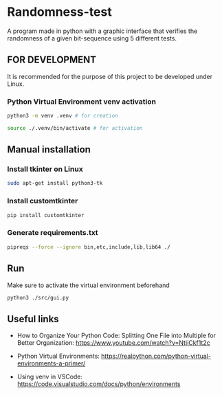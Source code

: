 # Randomness-test
A program made in python with a graphic interface that verifies the randomness of a given bit-sequence using 5 different tests. 


## FOR DEVELOPMENT

It is recommended for the purpose of this project to be developed under Linux.

### Python Virtual Environment venv activation

```bash
python3 -m venv .venv # for creation

source ./.venv/bin/activate # for activation
```

## Manual installation
### Install tkinter on Linux 
```bash
sudo apt-get install python3-tk
```

### Install customtkinter 
```bash
pip install customtkinter
```

### Generate requirements.txt
```bash
pipreqs --force --ignore bin,etc,include,lib,lib64 ./
```

## Run
Make sure to activate the virtual environment beforehand

```bash
python3 ./src/gui.py
```

## Useful links


- How to Organize Your Python Code: Splitting One File into Multiple for Better Organization:
https://www.youtube.com/watch?v=NtjiCkf1t2c

- Python Virtual Environments: 
https://realpython.com/python-virtual-environments-a-primer/

- Using venv in VSCode: 
https://code.visualstudio.com/docs/python/environments
